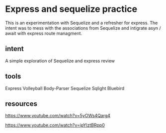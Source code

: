 # Express and sequelize practice

This is an experimentation with Sequelize and a refresher for express. The intent was to mess with the associations from Sequelize and intigrate asyn / await with express route managment.

## intent

A simple exploration of Sequelize and express review

## tools

Express
Volleyball
Body-Parser
Sequelize
Sqlight
Bluebird

## resources

https://www.youtube.com/watch?v=5yOWs4Qarg4

https://www.youtube.com/watch?v=ipYlztBRpp0
